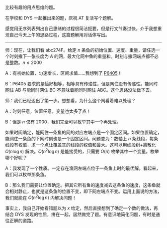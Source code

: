 比较有趣的用点思维的题。

在学校和 DYS 一起推出来的题，庆祝 AT 复活写个题解。

感觉用无序列表列出自己思绪的过程很简洁扼要，但是行文节奏过快。介于我想重现自己今天上午的思路过程，这篇题解用对话体写出。

---------

师：现在，让我们看 abc274F。给定 $n$ 条鱼的初始位置、速度、重量，请任选一个时刻撒下一张长度为 $A$ 的网，最大化网中鱼的重量和。时刻与撒网端点都不必是整数。$n \leq 2000$

A：有初始位置，匀速增长，区间求值……我想到了 [P6405](https://www.luogu.com.cn/problem/P6405)！

B：P6405 要求的是恰好相等，相等具有传递性，但是网住没有传递性。能同时网住 AB 与能同时网住 BC 不意味着能同时网住 ABC。这个思路没法做下去。

师：我们已经迈出了第一步。想想看，为什么这个网看着难以处理？

A：时刻任意，位置任意，变量也太多了点！

B：但是 $n$ 仅有 $2000$，我们完全可以枚举其中一个再处理。

如果时间确定，能网住一条鱼的网的对应左端点是一个固定区间。如果位置确定，能网住一条鱼的下网时刻也是一个固定区间。问题变为：数轴上 $n$ 条线段，每条线段有权值，求一个点让覆盖其的线段的权值和最大。这可以用线段树+离散化 $O(n \log n)$ 解决。$O(n^2 \log n)$ 是能接受的，只需要 $O(n)$ 枚举其中一个变量。枚举哪个好呢？

A：我发现了一个性质。一定存在渔网左端点位于一条鱼上时的最优解。看起来，我们可以枚举那条鱼。

B：那么我们需要让位置确定。把其它所有鱼的速度减去这条鱼的速度，这条鱼就会相对静止，也就是这条鱼的位置不变，即下网左端点不变。运用上面说的方法，我们就能在 $O(n^2 \log n)$ 内解决问题！

事实上，我自己开始看错题以为 $x$ 给定，然后直接想到了确定一个数的做法，再结合 DYS 发现的性质，拼在一起，居然做完了题。有意识地简化问题，有时是通往正解的道路。